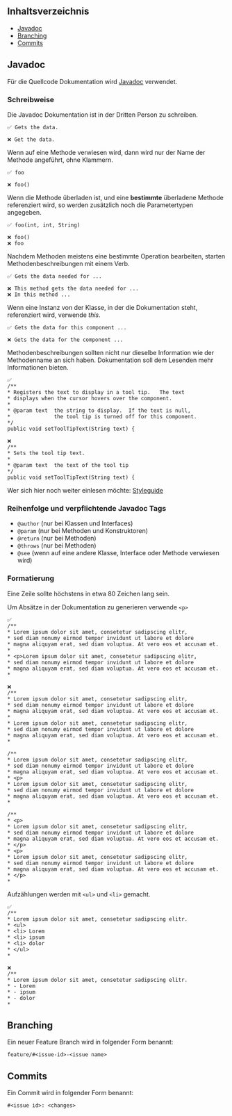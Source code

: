 ## Inhaltsverzeichnis

- [Javadoc](#javadoc)
- [Branching](#branching)
- [Commits](#commits)

## Javadoc

Für die Quellcode Dokumentation wird [Javadoc](https://www.oracle.com/technical-resources/articles/java/javadoc-tool.html) verwendet.

### Schreibweise

Die Javadoc Dokumentation ist in der Dritten Person zu schreiben.
```
✅ Gets the data.
```
```
❌ Get the data.
```

Wenn auf eine Methode verwiesen wird, dann wird nur der Name der Methode angeführt, ohne Klammern.
```
✅ foo
```
```
❌ foo()
```
Wenn die Methode überladen ist, und eine **bestimmte** überladene Methode referenziert wird, so werden zusätzlich noch die Parametertypen angegeben.
```
✅ foo(int, int, String)
```
```
❌ foo()
❌ foo
```

Nachdem Methoden meistens eine bestimmte Operation bearbeiten, starten Methodenbeschreibungen mit einem Verb.
```
✅ Gets the data needed for ...
```
```
❌ This method gets the data needed for ...
❌ In this method ...
```

Wenn eine Instanz von der Klasse, in der die Dokumentation steht, referenziert wird, verwende _this_.
```
✅ Gets the data for this component ...
```
```
❌ Gets the data for the component ...
```

Methodenbeschreibungen sollten nicht nur dieselbe Information wie der Methodenname an sich haben. Dokumentation soll dem Lesenden mehr Informationen bieten.
```
✅
/**
* Registers the text to display in a tool tip.   The text 
* displays when the cursor hovers over the component.
*
* @param text  the string to display.  If the text is null, 
*              the tool tip is turned off for this component.
*/
public void setToolTipText(String text) {
```
```
❌
/**
* Sets the tool tip text.
*
* @param text  the text of the tool tip
*/
public void setToolTipText(String text) {
```

Wer sich hier noch weiter einlesen möchte: [Styleguide](https://www.oracle.com/technical-resources/articles/java/javadoc-tool.html#styleguide)

### Reihenfolge und verpflichtende Javadoc Tags

- `@author` (nur bei Klassen und Interfaces)
- `@param` (nur bei Methoden und Konstruktoren)
- `@return` (nur bei Methoden)
- `@throws` (nur bei Methoden)
- `@see` (wenn auf eine andere Klasse, Interface oder Methode verwiesen wird)

### Formatierung

Eine Zeile sollte höchstens in etwa 80 Zeichen lang sein.

Um Absätze in der Dokumentation zu generieren verwende `<p>`
```
✅
/**
* Lorem ipsum dolor sit amet, consetetur sadipscing elitr,
* sed diam nonumy eirmod tempor invidunt ut labore et dolore 
* magna aliquyam erat, sed diam voluptua. At vero eos et accusam et.
* 
* <p>Lorem ipsum dolor sit amet, consetetur sadipscing elitr,
* sed diam nonumy eirmod tempor invidunt ut labore et dolore 
* magna aliquyam erat, sed diam voluptua. At vero eos et accusam et.
*
```
```
❌
/**
* Lorem ipsum dolor sit amet, consetetur sadipscing elitr,
* sed diam nonumy eirmod tempor invidunt ut labore et dolore 
* magna aliquyam erat, sed diam voluptua. At vero eos et accusam et.
* 
* Lorem ipsum dolor sit amet, consetetur sadipscing elitr,
* sed diam nonumy eirmod tempor invidunt ut labore et dolore 
* magna aliquyam erat, sed diam voluptua. At vero eos et accusam et.
*

/**
* Lorem ipsum dolor sit amet, consetetur sadipscing elitr,
* sed diam nonumy eirmod tempor invidunt ut labore et dolore 
* magna aliquyam erat, sed diam voluptua. At vero eos et accusam et.
* <p>
* Lorem ipsum dolor sit amet, consetetur sadipscing elitr,
* sed diam nonumy eirmod tempor invidunt ut labore et dolore 
* magna aliquyam erat, sed diam voluptua. At vero eos et accusam et.
*

/**
* <p>
* Lorem ipsum dolor sit amet, consetetur sadipscing elitr,
* sed diam nonumy eirmod tempor invidunt ut labore et dolore 
* magna aliquyam erat, sed diam voluptua. At vero eos et accusam et.
* </p>
* <p>
* Lorem ipsum dolor sit amet, consetetur sadipscing elitr,
* sed diam nonumy eirmod tempor invidunt ut labore et dolore 
* magna aliquyam erat, sed diam voluptua. At vero eos et accusam et.
* </p>
*
```

Aufzählungen werden mit `<ul>` und `<li>` gemacht.
```
✅
/**
* Lorem ipsum dolor sit amet, consetetur sadipscing elitr.
* <ul>
* <li> Lorem
* <li> ipsum 
* <li> dolor
* </ul>
*
```
```
❌
/**
* Lorem ipsum dolor sit amet, consetetur sadipscing elitr.
* - Lorem
* - ipsum 
* - dolor
*
```

## Branching

Ein neuer Feature Branch wird in folgender Form benannt:
```
feature/#<issue-id>-<issue name> 
```


## Commits

Ein Commit wird in folgender Form benannt:
```
#<issue id>: <changes>
```
